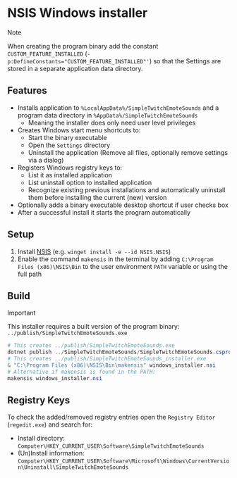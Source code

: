 # NSIS Windows installer

> [!NOTE]
> When creating the program binary add the constant `CUSTOM_FEATURE_INSTALLED` (`-p:DefineConstants="CUSTOM_FEATURE_INSTALLED"'`) so that the Settings are stored in a separate application data directory.

## Features

- Installs application to `%LocalAppData%/SimpleTwitchEmoteSounds` and a program data directory in `%AppData%/SimpleTwitchEmoteSounds`
  - Meaning the installer does only need user level privileges
- Creates Windows start menu shortcuts to:
  - Start the binary executable
  - Open the `Settings` directory
  - Uninstall the application (Remove all files, optionally remove settings via a dialog)
- Registers Windows registry keys to:
  - List it as installed application
  - List uninstall option to installed application
  - Recognize existing previous installations and automatically uninstall them before installing the current (new) version
- Optionally adds a binary executable desktop shortcut if user checks box
- After a successful install it starts the program automatically

## Setup

1. Install [NSIS](https://nsis.sourceforge.io/Download) (e.g. `winget install -e --id NSIS.NSIS`)
2. Enable the command `makensis` in the terminal by adding `C:\Program Files (x86)\NSIS\Bin` to the user environment `PATH` variable or using the full path

## Build

> [!IMPORTANT]
> This installer requires a built version of the program binary: `../publish/SimpleTwitchEmoteSounds.exe`

```ps1
# This creates ../publish/SimpleTwitchEmoteSounds.exe
dotnet publish ../SimpleTwitchEmoteSounds/SimpleTwitchEmoteSounds.csproj -o ../publish -r win-x64 -c Release -p:PublishSingleFile=true -p:DebugType=none -p:PublishReadyToRun=false -p:IncludeNativeLibrariesForSelfExtract=true --self-contained false -p:DefineConstants="CUSTOM_FEATURE_INSTALLED"
# This creates ../publish/SimpleTwitchEmoteSounds_installer.exe
& "C:\Program Files (x86)\NSIS\Bin\makensis" windows_installer.nsi
# Alternative if makensis is found in the PATH:
makensis windows_installer.nsi
```

## Registry Keys

To check the added/removed registry entries open the `Registry Editor` (`regedit.exe`) and search for:

- Install directory: `Computer\HKEY_CURRENT_USER\Software\SimpleTwitchEmoteSounds`
- (Un)Install information: `Computer\HKEY_CURRENT_USER\Software\Microsoft\Windows\CurrentVersion\Uninstall\SimpleTwitchEmoteSounds`
